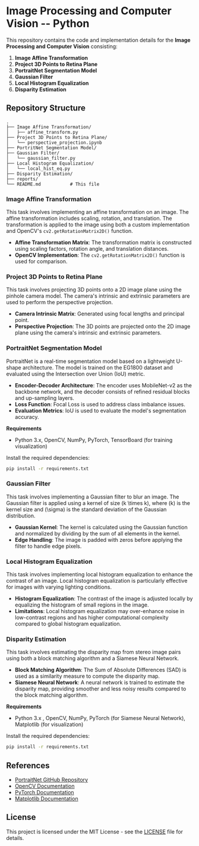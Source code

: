 
# Image Processing and Computer Vision -- Python

This repository contains the code and implementation details for the 
**Image Processing and Computer Vision** consisting:

1. **Image Affine Transformation**
2. **Project 3D Points to Retina Plane**
3. **PortraitNet Segmentation Model**
4. **Gaussian Filter**
5. **Local Histogram Equalization**
6. **Disparity Estimation**

## Repository Structure

```
.
├── Image Affine Transformation/ 
│   ├── affine_transform.py    
├── Project 3D Points to Retina Plane/ 
│   └── perspective_projection.ipynb  
├── PortritNet Segmentation Model/ 
├── Gaussian Filter/
│   └── gaussian_filter.py 
├── Local Histogram Equalization/
│   └── local_hist_eq.py
├── Disparity Estimation/
├── reports/
└── README.md           # This file
```

### Image Affine Transformation

This task involves implementing an affine transformation on an image. 
The affine transformation includes scaling, rotation, and translation. 
The transformation is applied to the image using both a custom implementation and 
OpenCV's `cv2.getRotationMatrix2D()` function.

- **Affine Transformation Matrix**: The transformation matrix is constructed 
using scaling factors, rotation angle, and translation distances.
- **OpenCV Implementation**: The `cv2.getRotationMatrix2D()` function is used for comparison.

### Project 3D Points to Retina Plane

This task involves projecting 3D points onto a 2D image plane using the pinhole camera model. 
The camera's intrinsic and extrinsic parameters are used to perform the perspective projection.

- **Camera Intrinsic Matrix**: Generated using focal lengths and principal point.
- **Perspective Projection**: The 3D points are projected onto the 2D image plane 
using the camera's intrinsic and extrinsic parameters.

### PortraitNet Segmentation Model

PortraitNet is a real-time segmentation model based on a lightweight U-shape architecture. 
The model is trained on the EG1800 dataset and evaluated using the Intersection over Union (IoU) metric.

- **Encoder-Decoder Architecture**: The encoder uses MobileNet-v2 as the backbone network, 
and the decoder consists of refined residual blocks and up-sampling layers.
- **Loss Function**: Focal Loss is used to address class imbalance issues.
- **Evaluation Metrics**: IoU is used to evaluate the model's segmentation accuracy.


**Requirements**

- Python 3.x, OpenCV, NumPy, PyTorch, TensorBoard (for training visualization)

Install the required dependencies:
   ```bash
   pip install -r requirements.txt
   ```

### Gaussian Filter

This task involves implementing a Gaussian filter to blur an image. 
The Gaussian filter is applied using a kernel of size \(k \times k\), 
where \(k\) is the kernel size and \(\sigma\) is the standard deviation of the Gaussian distribution.

- **Gaussian Kernel**: The kernel is calculated using the Gaussian function 
and normalized by dividing by the sum of all elements in the kernel.
- **Edge Handling**: The image is padded with zeros before applying the filter to handle edge pixels.

### Local Histogram Equalization

This task involves implementing local histogram equalization to enhance the contrast of an image. 
Local histogram equalization is particularly effective for images with varying lighting conditions.

- **Histogram Equalization**: The contrast of the image is adjusted locally by
equalizing the histogram of small regions in the image.
- **Limitations**: Local histogram equalization may over-enhance noise in low-contrast regions 
and has higher computational complexity compared to global histogram equalization.

### Disparity Estimation

This task involves estimating the disparity map from stereo image pairs using both a block matching algorithm 
and a Siamese Neural Network.

- **Block Matching Algorithm**: The Sum of Absolute Differences (SAD) is used as a similarity measure 
to compute the disparity map.
- **Siamese Neural Network**: A neural network is trained to estimate the disparity map, 
providing smoother and less noisy results compared to the block matching algorithm.

**Requirements**

- Python 3.x , OpenCV, NumPy, PyTorch (for Siamese Neural Network), Matplotlib (for visualization)

Install the required dependencies:
   ```bash
   pip install -r requirements.txt
   ```


## References

- [PortraitNet GitHub Repository](https://github.com/dong-x16/PortraitNet)
- [OpenCV Documentation](https://docs.opencv.org/)
- [PyTorch Documentation](https://pytorch.org/docs/stable/index.html)
- [Matplotlib Documentation](https://matplotlib.org/stable/contents.html)

## License

This project is licensed under the MIT License - see the [LICENSE](LICENSE) file for details.
